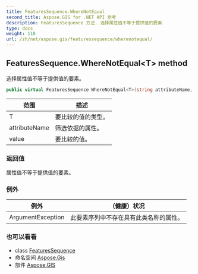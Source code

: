 ```yaml
---
title: FeaturesSequence.WhereNotEqual
second_title: Aspose.GIS for .NET API 参考
description: FeaturesSequence 方法. 选择属性值不等于提供值的要素
type: docs
weight: 110
url: /zh/net/aspose.gis/featuressequence/wherenotequal/
---
```

## FeaturesSequence.WhereNotEqual&lt;T&gt; method

选择属性值不等于提供值的要素。

```csharp
public virtual FeaturesSequence WhereNotEqual<T>(string attributeName, T value)
```

| 范围 | 描述 |
| --- | --- |
| T | 要比较的值的类型。 |
| attributeName | 筛选依据的属性。 |
| value | 要比较的值。 |

### 返回值

属性值不等于提供值的要素。

### 例外

| 例外 | （健康）状况 |
| --- | --- |
| ArgumentException | 此要素序列中不存在具有此类名称的属性。 |

### 也可以看看

* class [FeaturesSequence](../)
* 命名空间 [Aspose.Gis](../../featuressequence/)
* 部件 [Aspose.GIS](../../../)


